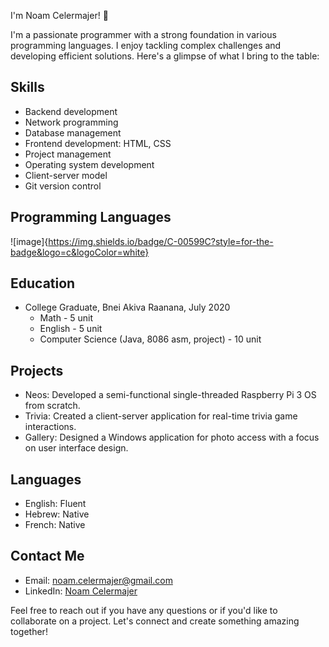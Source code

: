 I'm Noam Celermajer! 👋

I'm a passionate programmer with a strong foundation in various programming languages. I enjoy tackling complex challenges and developing efficient solutions. Here's a glimpse of what I bring to the table:

## Skills
- Backend development
- Network programming
- Database management
- Frontend development: HTML, CSS
- Project management
- Operating system development
- Client-server model
- Git version control

## Programming Languages
![image]{https://img.shields.io/badge/C-00599C?style=for-the-badge&logo=c&logoColor=white}
## Education
- College Graduate, Bnei Akiva Raanana, July 2020
  - Math - 5 unit
  - English - 5 unit
  - Computer Science (Java, 8086 asm, project) - 10 unit

## Projects
- Neos: Developed a semi-functional single-threaded Raspberry Pi 3 OS from scratch.
- Trivia: Created a client-server application for real-time trivia game interactions.
- Gallery: Designed a Windows application for photo access with a focus on user interface design.

## Languages
- English: Fluent
- Hebrew: Native
- French: Native

## Contact Me
- Email: noam.celermajer@gmail.com
- LinkedIn: [Noam Celermajer](https://www.linkedin.com/in/noam-celermajer-67aba425b/)

Feel free to reach out if you have any questions or if you'd like to collaborate on a project. Let's connect and create something amazing together!

